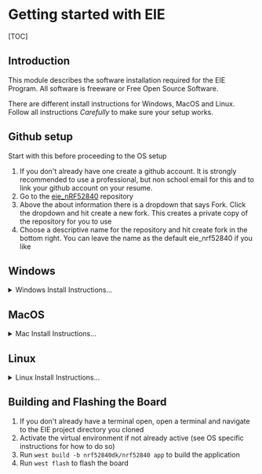 # Getting started with EIE

[TOC]

## Introduction

This module describes the software installation required for the EIE Program. All software is freeware or Free Open Source Software.

There are different install instructions for Windows, MacOS and Linux. Follow all instructions *Carefully* to make sure your setup works.

## Github setup

Start with this before proceeding to the OS setup

1. If you don't already have one create a github account. It is strongly recommended to use a professional, but non school email for this and to link your github account on your resume.
2. Go to the [eie_nRF52840](https://github.com/eiefirmware/eie_nrf52840) repository
3. Above the about information there is a dropdown that says Fork. Click the dropdown and hit create a new fork. This creates a private copy of the repository for you to use
4. Choose a descriptive name for the repository and hit create fork in the bottom right. You can leave the name as the default eie_nrf52840 if you like

## Windows

<details>

<summary>Windows Install Instructions...</summary>

1. Open the windows terminal application. If you do not have windows terminal installed get it from the [microsoft store](https://apps.microsoft.com/detail/9n0dx20hk701)
2. Verify you have winget installed by running the command `winget --help` in the terminal. If installed help text for the Windows Package Manager should show up. If not installed install [winget](https://aka.ms/getwinget)
3. Use Winget to install dependencies  `winget install Kitware.CMake Ninja-build.Ninja oss-winget.gperf python Git.Git oss-winget.dtc wget 7zip.7zip nrfutil`. You may need to add 7zip to the path
4. Download the latest [jLink installer](https://www.segger.com/downloads/jlink/) and run through the setup process.
5. Open Git bash in the windows terminal
6. Run `nrfutil install device`
7. Change the current directory to your user directory: `cd /c/Users/<Your Username>`
8. Create a new directory for zephyr projects: `mkdir zephyr-projects`
9. Change the directory to the zephyr projects directory `cd zephyr-projects`
10. Create a python virtual environment `python -m venv .venv`
11. Activate the venv `source .venv/Scripts/activate`
12. Install west by running `pip install west`
13. Go to the repo you created during the [github setup](#github-setup) and click on the green code button and copy the HTTPS URL. The URL should look something like `https://github.com/<your account>/eie_nrf52840.git` depending on what you named the repository. **DO NOT DOWNLOAD THE CODE AS A ZIP**
14. Clone the EIE source code `west init -m <Your Repo Link Here>` filling in the link from the previous step.
15. If you run `ls` you should see your cloned repo
16. Move into the cloned repo `cd <your repo name>`
17. Update west `west update`
18. Run `west zephyr-export`to create necessary files for cmake to run
19. Install the required python packages for west `west packages pip --install`
20. Install the required toolchain `west sdk install --toolchains arm-zephyr-eabi`
21. Proceed to [Building and Flashing the Board](#building-and-flashing-the-board)
</details>

## MacOS

<details>

<summary>Mac Install Instructions...</summary>

1. Open a terminal
2. Install homebrew by running `/bin/bash -c "$(curl -fsSL https://raw.githubusercontent.com/Homebrew/install/HEAD/install.sh)"`
3. Add the home brew installation to the path. If you have a Apple silicon mac (2020 or newer) run `(echo; echo 'eval "$(/opt/homebrew/bin/brew shellenv)"') >> ~/.zprofile && source ~/.zprofile`. If you have an intel mac (2020 or older) run `(echo; echo 'eval "$(/usr/local/bin/brew shellenv)"') >> ~/.zprofile && source ~/.zprofile`
4. Use homebrew to install the required dependencies by running `brew install cmake ninja gperf python3 python-tk ccache qemu dtc libmagic wget openocd`
5. Add python to the path `(echo; echo 'export PATH="'$(brew --prefix)'/opt/python/libexec/bin:$PATH"') >> ~/.zprofile && source ~/.zprofile`
6. Download the latest [jLink installer](https://www.segger.com/downloads/jlink/) and run through the setup process.
7. Download [nRF utils](https://www.nordicsemi.com/Products/Development-tools/nRF-Util)
8. Change the directory in your terminal to Downloads `cd ~/Downloads`
9. Make nrfutils executable `chmod +x nrfutil`
10. Move nrfutils to your local bin `mv nrfutil ~/.local/bin/`. If this folder does not exist create it `mkdir -p ~/.local/bin` and add it to your path `echo; echo 'export $PATH=$PATH:$HOME/.local/bin' >> ~/.zprofile && source ~/.zprofile`.
11. Open a new terminal
12. Run `nrfutil install device`
13. Change the current directory to your user directory: `cd ~`
14. Create a new directory for zephyr projects: `mkdir zephyr-projects`
15. Change the directory to the zephyr projects directory `cd zephyr-projects`
16. Create a python virtual environment `python -m venv .venv`
17. Activate the venv `source .venv/bin/activate`
18. Install west by running `pip install west`
19. Go to the repo you created during the [github setup](#github-setup) and click on the green code button and copy the HTTPS URL. The URL should look something like `https://github.com/<your account>/eie_nrf52840.git` depending on what you named the repository. **DO NOT DOWNLOAD THE CODE AS A ZIP**
20. Clone the EIE source code `west init -m <Your Repo Link Here>` filling in the link from the previous step.
21. If you run `ls` you should see your cloned repo
22. Move into the cloned repo `cd <your repo name>`
23. Update west `west update`
24. Run `west zephyr-export`to create necessary files for cmake to run
25. Install the required python packages for west `west packages pip --install`
26. Install the required toolchain `west sdk install --toolchains arm-zephyr-eabi`
27. Proceed to [Building and Flashing the Board](#building-and-flashing-the-board)

</details>

## Linux

<details>

<summary>Linux Install Instructions...</summary>

> Note: This assumes Ubuntu 22.04 but you should be able to adapt this for any linux distribution

1. Run `sudo apt install --no-install-recommends git cmake ninja-build gperf ccache dfu-util device-tree-compiler wget python3-dev python3-venv python3-tk xz-utils file make gcc gcc-multilib g++-multilib libsdl2-dev libmagic1`
2. Download the latest [jLink installer](https://www.segger.com/downloads/jlink/) and run through the setup process.
3. Download [nRF utils](https://www.nordicsemi.com/Products/Development-tools/nRF-Util)
4. Change the directory in your terminal to Downloads `cd ~/Downloads`
5. Make nrfutils executable `chmod +x nrfutil`
6. Move nrfutils to your local bin `mv nrfutil ~/.local/bin/`. If this folder does not exist create it `mkdir -p ~/.local/bin` and add it to your path `echo; echo 'export $PATH=$PATH:$HOME/.local/bin' >> ~/.profile` and restart your computer.
7. Run `nrfutil install device`
8. Change the current directory to your home directory: `cd ~`
9. Create a new directory for zephyr projects: `mkdir zephyr-projects`
10. Change the directory to the zephyr projects directory `cd zephyr-projects`
11. Create a python virtual environment `python -m venv .venv`
12. Activate the venv `source .venv/bin/activate`
13. Install west by running `pip install west`
14. Go to the repo you created during the [github setup](#github-setup) and click on the green code button and copy the HTTPS URL. The URL should look something like `https://github.com/<your account>/eie_nrf52840.git` depending on what you named the repository. **DO NOT DOWNLOAD THE CODE AS A ZIP**
15. Clone the EIE source code `west init -m <Your Repo Link Here>` filling in the link from the previous step.
16. If you run `ls` you should see your cloned repo
17. Move into the cloned repo `cd <your repo name>`
18. Update west `west update`
19. Run `west zephyr-export`to create necessary files for cmake to run
20. Install the required python packages for west `west packages pip --install`
21. Install the required toolchain `west sdk install --toolchains arm-zephyr-eabi`
22. Proceed to [Building and Flashing the Board](#building-and-flashing-the-board)
</details>

## Building and Flashing the Board

1. If you don't already have a terminal open, open a terminal and navigate to the EIE project directory you cloned
2. Activate the virtual environment if not already active (see OS specific instructions for how to do so)
3. Run `west build -b nrf52840dk/nrf52840 app` to build the application
4. Run `west flash` to flash the board
